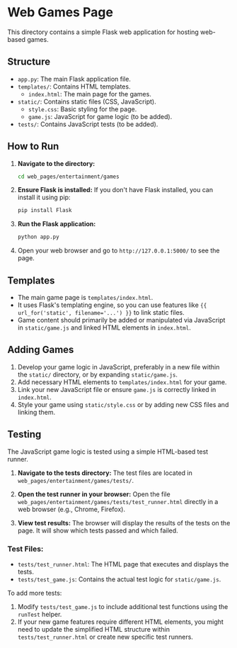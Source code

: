 # Web Games Page

This directory contains a simple Flask web application for hosting web-based games.

## Structure

- `app.py`: The main Flask application file.
- `templates/`: Contains HTML templates.
  - `index.html`: The main page for the games.
- `static/`: Contains static files (CSS, JavaScript).
  - `style.css`: Basic styling for the page.
  - `game.js`: JavaScript for game logic (to be added).
- `tests/`: Contains JavaScript tests (to be added).

## How to Run

1.  **Navigate to the directory:**
    ```bash
    cd web_pages/entertainment/games
    ```

2.  **Ensure Flask is installed:**
    If you don't have Flask installed, you can install it using pip:
    ```bash
    pip install Flask
    ```

3.  **Run the Flask application:**
    ```bash
    python app.py
    ```

4.  Open your web browser and go to `http://127.0.0.1:5000/` to see the page.

## Templates

- The main game page is `templates/index.html`.
- It uses Flask's templating engine, so you can use features like `{{ url_for('static', filename='...') }}` to link static files.
- Game content should primarily be added or manipulated via JavaScript in `static/game.js` and linked HTML elements in `index.html`.

## Adding Games

1.  Develop your game logic in JavaScript, preferably in a new file within the `static/` directory, or by expanding `static/game.js`.
2.  Add necessary HTML elements to `templates/index.html` for your game.
3.  Link your new JavaScript file or ensure `game.js` is correctly linked in `index.html`.
4.  Style your game using `static/style.css` or by adding new CSS files and linking them.

## Testing

The JavaScript game logic is tested using a simple HTML-based test runner.

1.  **Navigate to the tests directory:**
    The test files are located in `web_pages/entertainment/games/tests/`.

2.  **Open the test runner in your browser:**
    Open the file `web_pages/entertainment/games/tests/test_runner.html` directly in a web browser (e.g., Chrome, Firefox).

3.  **View test results:**
    The browser will display the results of the tests on the page. It will show which tests passed and which failed.

### Test Files:
- `tests/test_runner.html`: The HTML page that executes and displays the tests.
- `tests/test_game.js`: Contains the actual test logic for `static/game.js`.

To add more tests:
1.  Modify `tests/test_game.js` to include additional test functions using the `runTest` helper.
2.  If your new game features require different HTML elements, you might need to update the simplified HTML structure within `tests/test_runner.html` or create new specific test runners.

